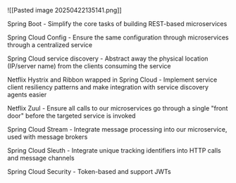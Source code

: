 ![[Pasted image 20250422135141.png]]

Spring Boot - Simplify the core tasks of building REST-based microservices

Spring Cloud Config - Ensure the same configuration through microservices through a centralized service

Spring Cloud service discovery - Abstract away the physical location (IP/server name) from the clients consuming the service

Netflix Hystrix and Ribbon wrapped in Spring Cloud - Implement service client resiliency patterns and make integration with service discovery agents easier

Netflix Zuul - Ensure all calls to our microservices go through a single "front door" before the targeted service is invoked

Spring Cloud Stream - Integrate message processing into our microservice, used with message brokers

Spring Cloud Sleuth - Integrate unique tracking identifiers into HTTP calls and message channels

Spring Cloud Security - Token-based and support JWTs
